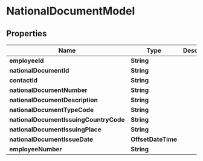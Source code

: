 

# NationalDocumentModel


## Properties

| Name | Type | Description | Notes |
|------------ | ------------- | ------------- | -------------|
|**employeeId** | **String** |  |  [optional] |
|**nationalDocumentId** | **String** |  |  [optional] |
|**contactId** | **String** |  |  [optional] |
|**nationalDocumentNumber** | **String** |  |  [optional] |
|**nationalDocumentDescription** | **String** |  |  [optional] |
|**nationalDocumentTypeCode** | **String** |  |  [optional] |
|**nationalDocumentIssuingCountryCode** | **String** |  |  [optional] |
|**nationalDocumentIssuingPlace** | **String** |  |  [optional] |
|**nationalDocumentIssueDate** | **OffsetDateTime** |  |  [optional] |
|**employeeNumber** | **String** |  |  [optional] |



